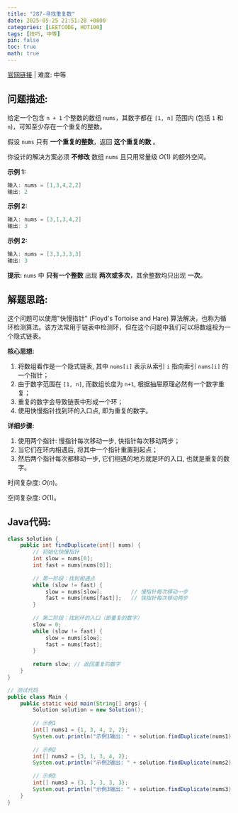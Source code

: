 ```yaml
---
title: "287-寻找重复数"
date: 2025-05-25 21:51:28 +0800
categories: [LEETCODE, HOT100]
tags: [技巧, 中等]
pin: false
toc: true
math: true
---
```


[官网链接](https://leetcode.cn/problems/find-the-duplicate-number/) \| 难度: 中等

## 问题描述: 

给定一个包含 `n + 1` 个整数的数组 `nums`，其数字都在 `[1, n]` 范围内 (包括 `1` 和 `n`)，可知至少存在一个重复的整数。

假设 `nums` 只有 **一个重复的整数**，返回 **这个重复的数** 。

你设计的解决方案必须 **不修改** 数组 `nums` 且只用常量级 $O(1)$ 的额外空间。

**示例 1:**

```java
输入: nums = [1,3,4,2,2]
输出: 2
```

**示例 2:**

```java
输入: nums = [3,1,3,4,2]
输出: 3
```

**示例 2:**

```java
输入: nums = [3,3,3,3,3]
输出: 3
```

**提示:** `nums` 中 **只有一个整数** 出现 **两次或多次**，其余整数均只出现 **一次**。

## 解题思路: 
这个问题可以使用"快慢指针" (Floyd's Tortoise and Hare) 算法解决，也称为循环检测算法。该方法常用于链表中检测环，但在这个问题中我们可以将数组视为一个隐式链表。

**核心思想:**
1. 将数组看作是一个隐式链表, 其中 `nums[i]` 表示从索引 `i` 指向索引 `nums[i]` 的一个指针；
2. 由于数字范围在 `[1, n]`, 而数组长度为 `n+1`, 根据抽屉原理必然有一个数字重复；
3. 重复的数字会导致链表中形成一个环；
4. 使用快慢指针找到环的入口点, 即为重复的数字。

**详细步骤:**
1. 使用两个指针: 慢指针每次移动一步, 快指针每次移动两步；
2. 当它们在环内相遇后, 将其中一个指针重置到起点；
3. 然后两个指针每次都移动一步, 它们相遇的地方就是环的入口, 也就是重复的数字。

时间复杂度: $O(n)$。

空间复杂度: $O(1)$。


## Java代码: 
```java
class Solution {
    public int findDuplicate(int[] nums) {
        // 初始化快慢指针
        int slow = nums[0];
        int fast = nums[nums[0]];
        
        // 第一阶段：找到相遇点
        while (slow != fast) {
            slow = nums[slow];         // 慢指针每次移动一步
            fast = nums[nums[fast]];   // 快指针每次移动两步
        }
        
        // 第二阶段：找到环的入口（即重复的数字）
        slow = 0;
        while (slow != fast) {
            slow = nums[slow];
            fast = nums[fast];
        }
        
        return slow; // 返回重复的数字
    }
}

// 测试代码
public class Main {
    public static void main(String[] args) {
        Solution solution = new Solution();
        
        // 示例1
        int[] nums1 = {1, 3, 4, 2, 2};
        System.out.println("示例1输出: " + solution.findDuplicate(nums1));
        
        // 示例2
        int[] nums2 = {3, 1, 3, 4, 2};
        System.out.println("示例2输出: " + solution.findDuplicate(nums2));
        
        // 示例3
        int[] nums3 = {3, 3, 3, 3, 3};
        System.out.println("示例3输出: " + solution.findDuplicate(nums3));
    }
}
```
